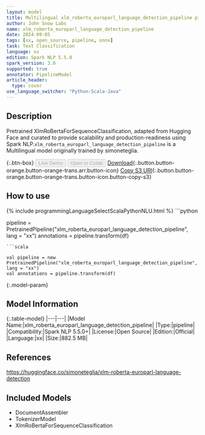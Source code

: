 ```yaml
---
layout: model
title: Multilingual xlm_roberta_europarl_language_detection_pipeline pipeline XlmRoBertaForSequenceClassification from simoneteglia
author: John Snow Labs
name: xlm_roberta_europarl_language_detection_pipeline
date: 2024-09-05
tags: [xx, open_source, pipeline, onnx]
task: Text Classification
language: xx
edition: Spark NLP 5.5.0
spark_version: 3.0
supported: true
annotator: PipelineModel
article_header:
  type: cover
use_language_switcher: "Python-Scala-Java"
---
```


## Description

Pretrained XlmRoBertaForSequenceClassification, adapted from Hugging Face and curated to provide scalability and production-readiness using Spark NLP.`xlm_roberta_europarl_language_detection_pipeline` is a Multilingual model originally trained by simoneteglia.

{:.btn-box}
<button class="button button-orange" disabled>Live Demo</button>
<button class="button button-orange" disabled>Open in Colab</button>
[Download](https://s3.amazonaws.com/auxdata.johnsnowlabs.com/public/models/xlm_roberta_europarl_language_detection_pipeline_xx_5.5.0_3.0_1725514283484.zip){:.button.button-orange.button-orange-trans.arr.button-icon}
[Copy S3 URI](s3://auxdata.johnsnowlabs.com/public/models/xlm_roberta_europarl_language_detection_pipeline_xx_5.5.0_3.0_1725514283484.zip){:.button.button-orange.button-orange-trans.button-icon.button-copy-s3}

## How to use



<div class="tabs-box" markdown="1">
{% include programmingLanguageSelectScalaPythonNLU.html %}
```python

pipeline = PretrainedPipeline("xlm_roberta_europarl_language_detection_pipeline", lang = "xx")
annotations =  pipeline.transform(df)   

```
```scala

val pipeline = new PretrainedPipeline("xlm_roberta_europarl_language_detection_pipeline", lang = "xx")
val annotations = pipeline.transform(df)

```
</div>

{:.model-param}
## Model Information

{:.table-model}
|---|---|
|Model Name:|xlm_roberta_europarl_language_detection_pipeline|
|Type:|pipeline|
|Compatibility:|Spark NLP 5.5.0+|
|License:|Open Source|
|Edition:|Official|
|Language:|xx|
|Size:|882.5 MB|

## References

https://huggingface.co/simoneteglia/xlm-roberta-europarl-language-detection

## Included Models

- DocumentAssembler
- TokenizerModel
- XlmRoBertaForSequenceClassification